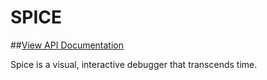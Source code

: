 # SPICE

##[View API Documentation](docs/api/v1.md)

Spice is a visual, interactive debugger that transcends time.
